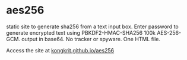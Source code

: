 # aes256
static site to generate sha256 from a text input box. Enter password to generate encrypted text using PBKDF2-HMAC-SHA256 100k AES-256-GCM. output in base64. No tracker or spyware. One HTML file.

Access the site at [kongkrit.github.io/aes256](https://kongkrit.github.io/aes256)
